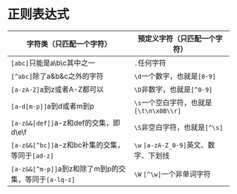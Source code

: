 # 正则表达式

| 字符类（只匹配一个字符）                                      | 预定义字符（只匹配一个字符）                        |
|---------------------------------------------------|---------------------------------------|
| ```[abc]```只能是a\b\c其中之一                           | ```.```任何字符                           |
| ```[^abc]```除了a&b&c之外的字符                          | ```\d```一个数字，也就是```[0-9]```           |
| ```[a-zA-Z]```a到z或者A-Z都可以                         | ```\D```非数字，也就是```[^0-9]```           |
| ```[a-d[m-p]]```a到d或者m到p                          | ```\s```一个空白字符，也就是```[\t\n\x0B\\r]``` |
| ```[a-z&&[def]]```a-z和def的交集，即d\e\f               | ```\S```非空白字符，也就是```[^\s]```          |
| ```[a-z&&[^bc]]```a-z和bc补集的交集，等同于```[ad-z]```     | ```\w```  ```[a-zA-Z_0-9]```英文、数字、下划线 |
| ```[a-z&&[^m-p]]```a到z和除了m到p的交集，等同于```[a-lq-z]``` | ```\W``` ```[^\w]```一个非单词字符           |

